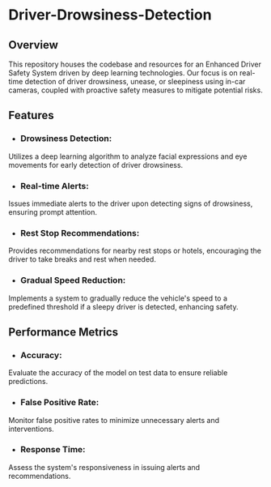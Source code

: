 # Driver-Drowsiness-Detection
## Overview
This repository houses the codebase and resources for an Enhanced Driver Safety System driven by deep learning technologies. Our focus is on real-time detection of driver drowsiness, unease, or sleepiness using in-car cameras, coupled with proactive safety measures to mitigate potential risks.
## Features
+ ### Drowsiness Detection:
Utilizes a deep learning algorithm to analyze facial expressions and eye movements for early detection of driver drowsiness.
+ ### Real-time Alerts:
Issues immediate alerts to the driver upon detecting signs of drowsiness, ensuring prompt attention.
+ ### Rest Stop Recommendations:
Provides recommendations for nearby rest stops or hotels, encouraging the driver to take breaks and rest when needed.
+ ### Gradual Speed Reduction:
Implements a system to gradually reduce the vehicle's speed to a predefined threshold if a sleepy driver is detected, enhancing safety.
## Performance Metrics
+ ### Accuracy: 
Evaluate the accuracy of the model on test data to ensure reliable predictions.
+ ### False Positive Rate: 
Monitor false positive rates to minimize unnecessary alerts and interventions.
+ ### Response Time: 
Assess the system's responsiveness in issuing alerts and recommendations.
